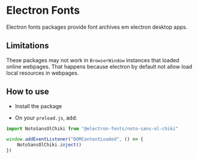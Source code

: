 # Electron Fonts

Electron fonts packages provide font archives em electron desktop apps.

## Limitations

These packages may not work in `BrowserWindow` instances that loaded online webpages. That happens because electron by default not allow load local resources in webpages.

## How to use

* Install the package

* On your `preload.js`, add:

```ts
import NotoSansOlChiki from "@electron-fonts/noto-sans-ol-chiki"

window.addEventListener("DOMContentLoaded", () => {
    NotoSansOlChiki.inject()
})
```
